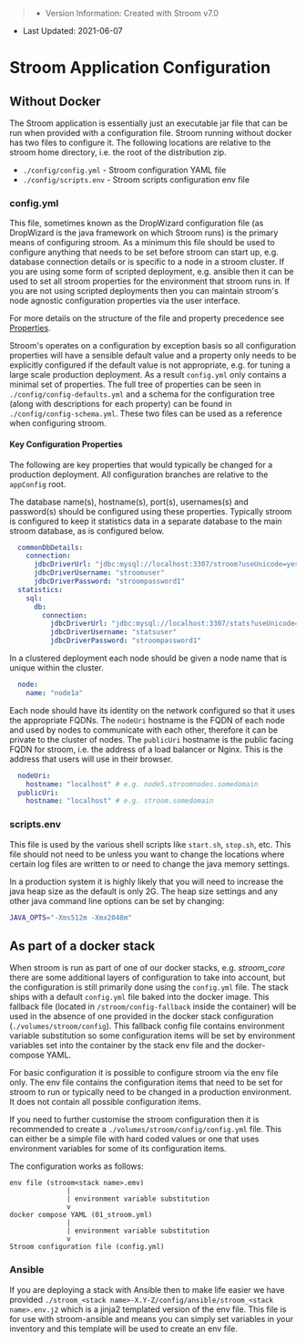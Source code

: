 > * Version Information: Created with Stroom v7.0  
* Last Updated: 2021-06-07

# Stroom Application Configuration

## Without Docker

The Stroom application is essentially just an executable jar file that can be run when provided with a configuration file.
Stroom running without docker has two files to configure it.
The following locations are relative to the stroom home directory, i.e. the root of the distribution zip.

* `./config/config.yml` - Stroom configuration YAML file
* `./config/scripts.env` - Stroom scripts configuration env file


### config.yml

This file, sometimes known as the DropWizard configuration file (as DropWizard is the java framework on which Stroom runs) is the primary means of configuring stroom.
As a minimum this file should be used to configure anything that needs to be set before stroom can start up, e.g. database connection details or is specific to a node in a stroom cluster.
If you are using some form of scripted deployment, e.g. ansible then it can be used to set all stroom properties for the environment that stroom runs in.
If you are not using scripted deployments then you can maintain stroom's node agnostic configuration properties via the user interface.

For more details on the structure of the file and property precedence see [Properties](../user-guide/properties.md).

Stroom's operates on a configuration by exception basis so all configuration properties will have a sensible default value and a property only needs to be explicitly configured if the default value is not appropriate, e.g. for tuning a large scale production deployment.
As a result `config.yml` only contains a minimal set of properties.
The full tree of properties can be seen in `./config/config-defaults.yml` and a schema for the configuration tree (along with descriptions for each property) can be found in `./config/config-schema.yml`.
These two files can be used as a reference when configuring stroom.


#### Key Configuration Properties

The following are key properties that would typically be changed for a production deployment.
All configuration branches are relative to the `appConfig` root.

The database name(s), hostname(s), port(s), usernames(s) and password(s) should be configured using these properties.
Typically stroom is configured to keep it statistics data in a separate database to the main stroom database, as is configured below.

```yaml
  commonDbDetails:
    connection:
      jdbcDriverUrl: "jdbc:mysql://localhost:3307/stroom?useUnicode=yes&characterEncoding=UTF-8"
      jdbcDriverUsername: "stroomuser"
      jdbcDriverPassword: "stroompassword1"
  statistics:
    sql:
      db:
        connection:
          jdbcDriverUrl: "jdbc:mysql://localhost:3307/stats?useUnicode=yes&characterEncoding=UTF-8"
          jdbcDriverUsername: "statsuser"
          jdbcDriverPassword: "stroompassword1"
```

In a clustered deployment each node should be given a node name that is unique within the cluster.

```yaml
  node:
    name: "node1a"
```

Each node should have its identity on the network configured so that it uses the appropriate FQDNs.
The `nodeUri` hostname is the FQDN of each node and used by nodes to communicate with each other, therefore it can be private to the cluster of nodes.
The `publicUri` hostname is the public facing FQDN for stroom, i.e. the address of a load balancer or Nginx.
This is the address that users will use in their browser.

```yaml
  nodeUri:
    hostname: "localhost" # e.g. node5.stroomnodes.somedomain
  publicUri:
    hostname: "localhost" # e.g. stroom.somedomain
```

### scripts.env

This file is used by the various shell scripts like `start.sh`, `stop.sh`, etc.
This file should not need to be unless you want to change the locations where certain log files are written to or need to change the java memory settings.

In a production system it is highly likely that you will need to increase the java heap size as the default is only 2G.
The heap size settings and any other java command line options can be set by changing:

```sh
JAVA_OPTS="-Xms512m -Xmx2048m"
```


## As part of a docker stack

When stroom is run as part of one of our docker stacks, e.g. _stroom_core_ there are some additional layers of configuration to take into account, but the configuration is still primarily done using the `config.yml` file.
The stack ships with a default `config.yml` file baked into the docker image.
This fallback file (located in `/stroom/config-fallback` inside the container) will be used in the absence of one provided in the docker stack configuration (`./volumes/stroom/config`).
This fallback config file contains environment variable substitution so some configuration items will be set by environment variables set into the container by the stack env file and the docker-compose YAML.

For basic configuration it is possible to configure stroom via the env file only.
The env file contains the configuration items that need to be set for stroom to run or typically need to be changed in a production environment.
It does not contain all possible configuration items.

If you need to further customise the stroom configuration then it is recommended to create a `./volumes/stroom/config/config.yml` file.
This can either be a simple file with hard coded values or one that uses environment variables for some of its
configuration items.

The configuration works as follows:

```
env file (stroom<stack name>.emv)
              |
              | environment variable substitution
              v
docker compose YAML (01_stroom.yml)
              |
              | environment variable substitution
              v
Stroom configuration file (config.yml)
```

### Ansible

If you are deploying a stack with Ansible then to make life easier we have provided `./stroom_<stack name>-X.Y-Z/config/ansible/stroom_<stack name>.env.j2` which is a jinja2 templated version of the env file.
This file is for use with stroom-ansible and means you can simply set variables in your inventory and this template will be used to create an env file.

